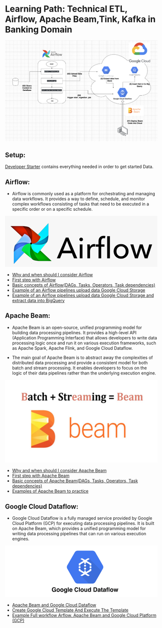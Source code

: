 # Learning Path: Technical ETL, Airflow, Apache Beam,Tink, Kafka in Banking Domain

![image](./images/Screenshot%202023-06-07%20at%2008.58.26%20copy.png)


## Setup:
[Developer Starter](./00-install/README.md) contains everything needed in order to get started Data.


## Airflow:

- Airflow is commonly used as a platform for orchestrating and managing data workflows. It provides a way to define, schedule, and monitor complex workflows consisting of tasks that need to be executed in a specific order or on a specific schedule.


![Alt text](images/Airflow.png)

- [Why and when should I consider Airflow](./00-when/README.md)
- [First step with Airflow](./01-hello-airflow/README.md)
- [Basic concepts of Airflow(DAGs, Tasks, Operators, Task dependencies)](./00-concepts/README.md)
- [Example of an Airflow pipelines upload data Google Cloud Storage](./02-gpc/README.md)
- [Example of an Airflow pipelines upload data Google Cloud Storage and extract data into BigQuery](./03-gpc-bigquery/README.md)



## Apache Beam:
- Apache Beam is an open-source, unified programming model for building data processing pipelines. It provides a high-level API (Application Programming Interface) that allows developers to write data processing logic once and run it on various execution frameworks, such as Apache Spark, Apache Flink, and Google Cloud Dataflow.

- The main goal of Apache Beam is to abstract away the complexities of distributed data processing and provide a consistent model for both batch and stream processing. It enables developers to focus on the logic of their data pipelines rather than the underlying execution engine.

![Alt text](images/Apache%20Beam.png)
- [Why and when should I consider Apache Beam](./050-beam/README.md)
- [First step with Apache Beam](./051-hello-beam/README.md)
- [Basic concepts of Apache Beam(DAGs, Tasks, Operators, Task dependencies)](./052-beam-components/README.md)
- [Examples of Apache Beam to practice](./053-practices-beam/README.md)


## Google Cloud Dataflow:
- Google Cloud Dataflow is a fully managed service provided by Google Cloud Platform (GCP) for executing data processing pipelines. It is built on Apache Beam, which provides a unified programming model for writing data processing pipelines that can run on various execution engines.

![Alt text](images/Google%20Cloud%20Dataflow.png)
- [Apache Beam and Google Cloud Dataflow](./102-beam-cmd/README.md)
- [Create Google Cloud Template And Execute The Template](./103-beam-python/README.md)
- [Example Full workflow Arflow, Apache Beam and Google Cloud Platform (GCP)](./106.01-Final-clean/README.md)
